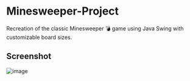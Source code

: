 # Minesweeper-Project
Recreation of the classic Minesweeper 💣 game using Java Swing with customizable board sizes.

## Screenshot
![image](https://github.com/VintanaEnf/Minesweeper-Project/assets/104513214/a5bb07a3-bf69-4592-a931-7fc44291944f)

